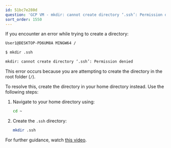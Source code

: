 ```yaml
---
id: 51bc7e280d
question: 'GCP VM - mkdir: cannot create directory ‘.ssh’: Permission denied'
sort_order: 1550
---
```


If you encounter an error while trying to create a directory:

```bash
User1@DESKTOP-PD6UM8A MINGW64 /

$ mkdir .ssh

mkdir: cannot create directory ‘.ssh’: Permission denied
```

This error occurs because you are attempting to create the directory in the root folder (`/`).

To resolve this, create the directory in your home directory instead. Use the following steps:

1. Navigate to your home directory using:
   
   ```bash
   cd ~
   ```

2. Create the `.ssh` directory:
   
   ```bash
   mkdir .ssh
   ```

For further guidance, watch [this video](https://www.youtube.com/watch?v=ae-CV2KfoN0&list=PL3MmuxUbc_hJed7dXYoJw8DoCuVHhGEQb).
